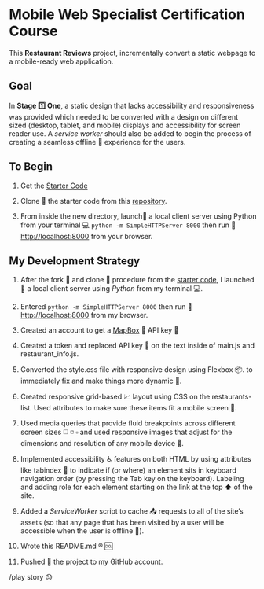 <!--rrcnlas
	READ.md
-->

# **Mobile Web Specialist Certification Course**

This **Restaurant Reviews** project, incrementally convert a static webpage to a mobile-ready web application. 

## Goal

In **Stage :one: One**, a static design that lacks accessibility and responsiveness was provided which needed to be converted with a design on different sized (desktop, tablet, and mobile) displays and accessibility for screen reader use. A *service worker* should also be added to begin the process of creating a seamless offline :mobile_phone_off: experience for the users.


## To Begin 
	
 1. Get the [Starter Code](https://github.com/rrcanlas/MobileWebSpecialist-Restaurant-Stage-1)

 2. Clone :dancers: the starter code from this [repository](https://github.com/rrcanlas/mws-restaurant-stage-1).

 3. From inside the new directory, launch:rocket: a local client server using Python from 	your terminal :computer: ```python -m SimpleHTTPServer 8000``` then run :runner: [http://localhost:8000](http://localhost:8000) from your browser.
	
## My Development Strategy 

 1. After the fork :fork_and_knife: and clone :dancers: procedure from the [starter code](https://github.com/udacity/mws-restaurant-stage-1), I launched:rocket: a local client server using *Python* from my terminal :computer:. 
	
 2. Entered ```python -m SimpleHTTPServer 8000``` then run :running: [http://localhost:8000](http://localhost:8000) from my browser.
	
 3. Created an account to get a [MapBox](https://www.mapbox.com/) :japan: API key :key:

 4. Created a token and replaced API key :key: on the text <your MAPBOX API KEY HERE> inside of main.js and restaurant_info.js.

 5. Converted the style.css file with responsive design using Flexbox :package:.
	to immediately fix and make things more dynamic :tada:. 

 6. Created responsive grid-based :chart_with_upwards_trend: layout using CSS on the restaurants-list. Used attributes to make sure these items fit a mobile screen :iphone:.

 7. Used media queries that provide fluid breakpoints across different screen sizes :white_medium_square: :white_medium_small_square: :white_small_square: and used responsive images that adjust for the dimensions and resolution of any mobile device :iphone:. 

 8. Implemented accessibility :wheelchair: features on both HTML by using attributes like tabindex :bookmark_tabs: to indicate if (or where) an element sits in keyboard navigation order (by pressing the Tab key on the keyboard). Labeling and adding role for each element starting on the link at the top :arrow_up: of the site.

 9. Added a *ServiceWorker* script to cache :outbox_tray: requests to all of the site’s assets (so that any page that has been visited by a user will be accessible when the user is offline :mobile_phone_off:).

 10. Wrote this README.md :registered: :cool:

 11. Pushed :punch: the project to my GitHub account.

 /play story :sweat:

